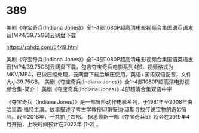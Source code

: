 # 389
美剧《夺宝奇兵(Indiana Jones)》全1-4部1080P超高清电影视频合集国语英语发音[MP4/39.75GB]云网盘下载

https://zqhdz.com/5449.html

美剧《夺宝奇兵(Indiana Jones)》全1-4部1080P超高清电影视频合集国语英语发音[MP4/39.75GB]云网盘下载，包含夺宝奇兵电影系列4部，视频格式为MKV/MP4，已做压缩处理，云网盘下载后解压使用，英语+国语双语配音，文件大小39.75GB。
美剧《夺宝奇兵(Indiana Jones)》全1-4部1080P超高清电影视频合集-简介：
美剧《夺宝奇兵(Indiana Jones)》4部超清合集双语中字

《夺宝奇兵（Indiana Jones）》是一部冒险动作电影系列，于1981年至2008年由哈里森·福特主演。故事描述了考古学教授印第安纳·琼斯寻找传说宝物的奇妙冒险。截至2018年，一共拍了四部。
据悉最新一部《夺宝奇兵5》将会在2019年4月开拍，上映时间预计在2022年 [1-2]  。
